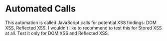 # Automated Calls
This automation is called JavaScript calls for potential XSS findings: DOM XSS, Reflected XSS. I wouldn't like to recommend to test this for Stored XSS at all. Test it only for DOM XSS and Reflected XSS.

